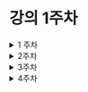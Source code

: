 # 강의 1주차

<details> 
<summary> 1 주차</summary>
<div markdown="1">

## React를 배우는 이유
1. 많은 웹사이트들이 React를 사용하고 있다.
2. 페이스북이라는 거대 기업이 React를 지원하고 있다.
   - 무료로 React 를 사용할 수 있다.
3. 가장 큰 커뮤니티를 가지고 있다.
   - 많은 웹 개발자들이 사용하는 만큼 거대한 커뮤니티를 가지고 있다.
   - 한번 배워서 어디든지 쓸 수있다.

## React 기초
### Javascript VS React
1. React는 웹 페이지를 간단하게 상호작용하기 위해 만들어짐 
2. javascript는 웹브라우저에 하나의 기능을 추가 할 때 많은 과W정을 지나쳐야 한다.
  - 간단한 예제 (버튼 클릭시 얼마나 버튼을 클릭했는지를 화면에 텍스트로 보여주기)
    - React 로 작성한 파일 보기 [react]
    - Javascript 로 작성한 파일 보기 [js]

3. Javascript는 HTML에 있는 요소들을 수정하는 것이다.
4. React는 Javascript로 만든 요소를 번역하여 HTML에 넣는 것이다.
5. Javascript의 event listener을 React에서 property로 줄 수 있다.

   ```javascript
       // java script
       const button = document.getElementById("btn");
       button.addEventListener('click', () => - {console.log("I'm clicked!")})

      // React
      const btn = React.createElement("button",{
         onClick: () => console.log("I'm clicked!")
      },
      "Click me!" // content
      )
   ```
### JSX 문법은 JS의 확장판 같은 느낌이다.
1. JSX를 사용하면 훨씬 이해하기 쉽게 요소들을 생성할 수 있다.
2. HTML과 굉장히 비슷하지만 event listener 을 사용할 수 있다.
3. 요소안에 자식 요소들을 넣고 싶을 때 자식 요소들을 함수로 사용하면 자식요소로 추가가 가능하다.
   -  JSX 로 작성한 파일 [JSX]
   -  JSX 추가적 작성 파일 [JSX2]
### state
- State 파일 [State]
1. 값을 변경 시키는 방법
   - React 랜더는 값이 변경되는 부분만 업데이트 해줌
     -  오로지 바뀐 부분만 생성  ==> 효율적임
     -  일반 자바스크립트의 경우 노드 정보가 바뀔 때 마다 노드 트리를 처음부터 다시 생성
2. React.useState()
   - 인수로 반환하는 데이터의 초기값 설정
   - 반환값: (데이터, 데이터를 가공하는 함수)를 배열로 반환
   - 데이터를 가공하는 함수는 인수로 데이터를 바꾸고 리 랜더링 함
3. state를 이용한 간단한 프로잭트 만들기
   - 간단한 변환기 (분 -> 시 변환기, Km -> Miles 변환기)를 선택해서 화면에 보여주는 프로젝트
   - 프로젝트 파일 [State_project]
</div>
</details>
<details>
<summary> 2주차</summary>
<div markdown ="1">

# Props
- props 파일 [props]
## 정의
   - 부모 컴포넌트에서 자식 컴포넌트에 데이터를 보낼 수 있게 해주는 방법
   - 하나의 함수를 정의 하고 여러개의 컴포넌트를 다르게 줄 수 있음
   - state 와 props에 밀접환 관계 -> props가 변경 == state 변경
## props 사용
   - 컴포넌트에 속성을 추가한다.
   - 컴포넌트에 추가된 속성을 컴포넌트를 생성하는 함수의 인수(arguments)에 들어간다.
   - 컴포넌트의 속성값에 따라 다르게 적용할 수 있다.
   - 컴포넌트에 함술를 작성하면 그 함수는 event listener 가 아니라 단지 props가 된다
      ```
      // {text} == props.text
      // Header 인수로 컴포넌트의 속성이 들어온다.
      function Header({text}) {
         return (
            <h1>{text}</h1>
         );
      }
      function App() {
         return {
            // 두 개의 컴포넌트가 다르게 나온다
            <div>
               <Header text={"Hello"}/>
               <Header text={"Hi"}/>
            </div>
         }
      }
      ```
## React.memo()
   - props가 변경이 되면 re-rendering 된다.
   - props 값이 변경 되지 않을 때 그 컴포넌트가 re-rendering 되지 않게 한다.
   ```javascript
   function Btn() {/*Button component function*/}

   const memorizedBtn = React.memo(Btn); // Btn 컴포넌트를 기억
   function App {
      return (
         <memorizedBtn /*props change*/ /> // props가 변경 되었기 때문에 re-rendering 된다.
         <memorizedBtn /*props not change*/ /> // props가 변경되지 않기 때문에 re-rendering 되지 않는다.
      );
   }
   // 랜더링 하는 함수
   React.createRoot(root).render(<App />)
   ```
## prop.Types
   - 컴포넌트의 prop의 자료형을 지정할 수 있다.
   - isRequired 를 붙혀서 필수로 지정하게 할 수 있다.
## state와 props의 문제점
   - re rendering 될 때 마다 state와 props의 내용이 바뀌기 때문에 불필요한 랜더링이 발생한다.
   - 실제 내용은 바뀌지 않지만 랜더링이 발생한다.
   - 이를 해결하기 위해 React.memo()를 사용한다.
</div>
</details>

<details>
<summary> 3주차</summary>  
<div markdown ="1">

# useEffect
## 정의
- 컴포넌트가 랜더링 될 때 마다 실행되는 함수
- 컴포넌트가 랜더링 되지 않으면 실행되지 않는다.

## clean up function
- 컴포넌트가 삭제될 때 실행되는 함수
- 이 함수를 통해 언제 컴포넌트가 삭제되는 지 알 수 있다.
- 메모리 누수를 막기 위해 사용함
- 자주 사용되는 함수가 아니다.
## 사용법
- 컴포넌트가 생성될 때 마다 실행된다.
   ```javascript
   // useEffect(함수, [state])
   // 처음 랜더링 될 때만 실행
   useEffect(() => {
      console.log("rendering");
      // state가 변경되면 useEffect함수가 실행이 되고 재 실행 반환 함수가 직전에 실행된다.
      return () => console.log("destroyed"); // 컴포넌트가 삭제될 때 실행된다.
   }, []);
   ```
</div>
</details>

<details>
<summary> 4주차</summary>
<div markdown ="1">

# TO DO LIST APP
## 시작
-  2023-04-23
-  to do list App.js 파일 [to_do_list]

## 목표
- React를 이용한 간단한 To Do List App 만들기
</div>
</details>

[react]: ./react_for_beginer/index.html
[js]: ./react_for_beginer/vanilla.html
[JSX]: ./react_for_beginer/JSX.html
[JSX2]: ./react_for_beginer/JSX_Two.html
[State]: ./react_for_beginer/State.html
[State_project]: ./react_project01/index.html
[props]: ./react_for_beginer/Props.html
[to_do_list]: ./to-do-list/src/App.js